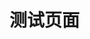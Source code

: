 # 测试页面

<figure><img src="https://cdn.staticaly.com/gh/clearng/klyme-api-img@main/image.77nhzq127ak0.webp" alt=""><figcaption></figcaption></figure>
